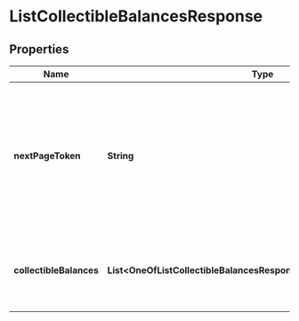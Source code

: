 # ListCollectibleBalancesResponse

## Properties
Name | Type | Description | Notes
------------ | ------------- | ------------- | -------------
**nextPageToken** | **String** | A token, which can be sent as &#x60;pageToken&#x60; to retrieve the next page. If this field is omitted or empty, there are no subsequent pages. |  [optional]
**collectibleBalances** | **List&lt;OneOfListCollectibleBalancesResponseCollectibleBalancesItems&gt;** | The list of ERC-721 and ERC-1155 token balances for the       address. | 
